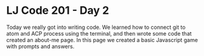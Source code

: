 # LJ Code 201 - Day 2

Today we really got into writing code.  We learned how to connect git to atom and ACP process using the terminal, and then
wrote some code that created an about-me page.  In this page we created a basic Javascript game with prompts and answers.
